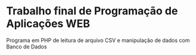 # Trabalho final de Programação de Aplicações WEB
Programa em PHP de leitura de arquivo CSV e manipulação de dados com Banco de Dados
